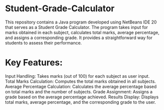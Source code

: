 # Student-Grade-Calculator
 This repository contains a Java program developed using NetBeans IDE 20 that serves as a Student Grade Calculator. The program takes input for marks obtained in each subject, calculates total marks, average percentage, and assigns a corresponding grade. It provides a straightforward way for students to assess their performance.
# Key Features:
 Input Handling: Takes marks (out of 100) for each subject as user input.
 Total Marks Calculation: Computes the total marks obtained in all subjects.
 Average Percentage Calculation: Calculates the average percentage based on total marks and the number of subjects.
 Grade Assignment: Assigns a grade based on the average percentage achieved.
 Results Display: Displays total marks, average percentage, and the corresponding grade to the user.
